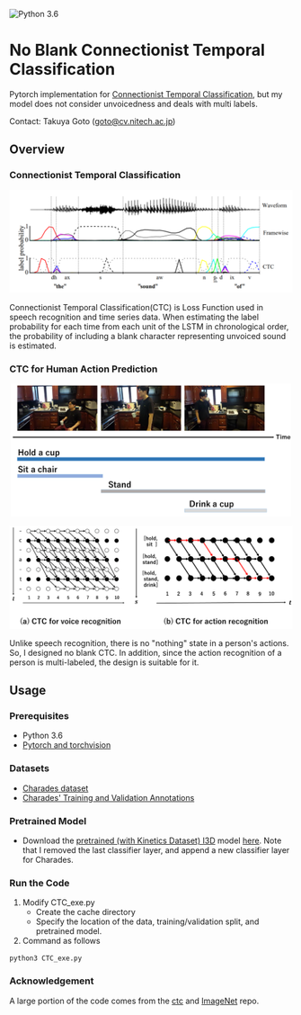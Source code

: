 
![Python 3.6](https://img.shields.io/badge/python-3.6-green.svg)  

# No Blank Connectionist Temporal Classification

Pytorch implementation for [Connectionist Temporal Classification](https://www.cs.toronto.edu/~graves/icml_2006.pdf), but my model does not consider unvoicedness and deals with multi labels.

Contact: Takuya Goto (goto@cv.nitech.ac.jp)

## Overview

### Connectionist Temporal Classification 
<p align="center">
<img src='imgs/ctc.png' width="1000px"/>

Connectionist Temporal Classification(CTC) is Loss Function used in speech recognition and time series data. When estimating the label probability for each time from each unit of the LSTM in chronological order, the probability of including a blank character representing unvoiced sound is estimated.


### CTC for Human Action Prediction
<p align="center">
<img src='imgs/action.png' width="500px"/>
<p align="center">
<img src='imgs/ctc_action.png' width="1000px"/>   

Unlike speech recognition, there is no "nothing" state in a person's actions. So, I designed no blank CTC. In addition, since the action recognition of a person is multi-labeled, the design is suitable for it.


## Usage

### Prerequisites
- Python 3.6
- [Pytorch and torchvision](https://pytorch.org/)

### Datasets
- [Charades dataset](http://ai2-website.s3.amazonaws.com/data/Charades_v1_rgb.tar)
- [Charades' Training and Validation Annotations](http://ai2-website.s3.amazonaws.com/data/Charades.zip)

### Pretrained Model
- Download the [pretrained (with Kinetics Dataset) I3D](https://arxiv.org/abs/1705.07750) model [here](https://www.dropbox.com/s/r6ja11h06y2w83c/rgb_i3d_pretrained.pt?dl=0). Note that I removed the last classifier layer, and append a new classifier layer for Charades.

### Run the Code
1. Modify CTC_exe.py
    * Create the cache directory
    * Specify the location of the data, training/validation split, and pretrained model.
2. Command as follows
~~~~
python3 CTC_exe.py
~~~~
   

### Acknowledgement
A large portion of the code comes from the [ctc](https://github.com/vadimkantorov/ctc) and [ImageNet](https://github.com/pytorch/examples/tree/master/imagenet) repo.
